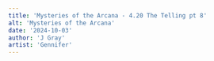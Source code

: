 ```yaml
---
title: 'Mysteries of the Arcana - 4.20 The Telling pt 8'
alt: 'Mysteries of the Arcana'
date: '2024-10-03'
author: 'J Gray'
artist: 'Gennifer'
---
```

